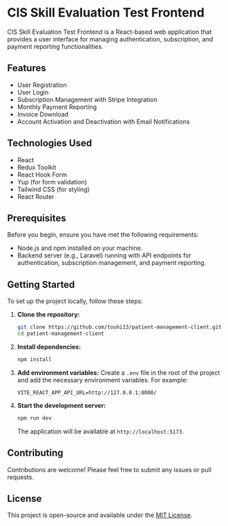 # CIS Skill Evaluation Test Frontend

CIS Skill Evaluation Test Frontend is a React-based web application that provides a user interface for managing authentication, subscription, and payment reporting functionalities.

## Features

- User Registration
- User Login
- Subscription Management with Stripe Integration
- Monthly Payment Reporting
- Invoice Download
- Account Activation and Deactivation with Email Notifications

## Technologies Used

- React
- Redux Toolkit
- React Hook Form
- Yup (for form validation)
- Tailwind CSS (for styling)
- React Router

## Prerequisites

Before you begin, ensure you have met the following requirements:

- Node.js and npm installed on your machine.
- Backend server (e.g., Laravel) running with API endpoints for authentication, subscription management, and payment reporting.

## Getting Started

To set up the project locally, follow these steps:

1. **Clone the repository:**

   ```bash
   git clone https://github.com/touhi13/patient-management-client.git
   cd patient-management-client
   ```

2. **Install dependencies:**

   ```bash
   npm install
   ```

3. **Add environment variables:**
   Create a `.env` file in the root of the project and add the necessary environment variables. For example:

   ```env
   VITE_REACT_APP_API_URL=http://127.0.0.1:8000/
   ```

4. **Start the development server:**

   ```bash
   npm run dev
   ```

   The application will be available at `http://localhost:5173`.


## Contributing

Contributions are welcome! Please feel free to submit any issues or pull requests.

## License

This project is open-source and available under the [MIT License](LICENSE).


